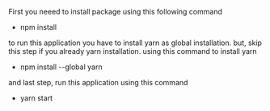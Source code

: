 First you neeed to install package using this following command

 - npm install

to run this application you have to install yarn as global installation.
but, skip this step if you already yarn installation. using this command to install yarn

 - npm install --global yarn

and last step, run this application using this command

 - yarn start